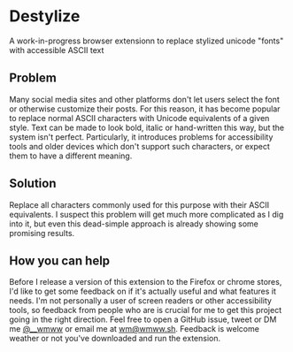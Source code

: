 # Destylize
A work-in-progress browser extensionn to replace stylized unicode "fonts" with accessible ASCII text

## Problem
Many social media sites and other platforms don't let users select the font or otherwise customize their posts. For this reason, it has become popular to replace normal ASCII characters with Unicode equivalents of a given style. Text can be made to look bold, italic or hand-written this way, but the system isn't perfect. Particularly, it introduces problems for accessibility tools and older devices which don't support such characters, or expect them to have a different meaning.

## Solution
Replace all characters commonly used for this purpose with their ASCII equivalents. I suspect this problem will get much more complicated as I dig into it, but even this dead-simple approach is already showing some promising results.

## How you can help
Before I release a version of this extension to the Firefox or chrome stores, I'd like to get some feedback on if it's actually useful and what features it needs. I'm not personally a user of screen readers or other accessibility tools, so feedback from people who are is crucial for me to get this project going in the right direction. Feel free to open a GitHub issue, tweet or DM me [@__wmww](https://twitter.com/__wmww) or email me at wm@wmww.sh. Feedback is welcome weather or not you've downloaded and run the extension.